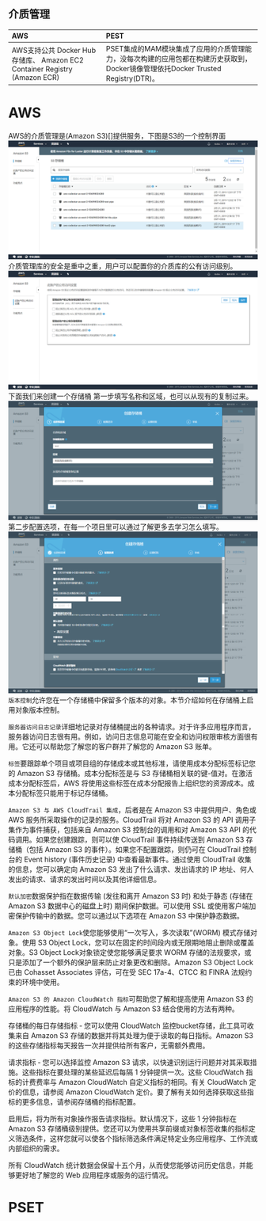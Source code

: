 ## 介质管理

| AWS | PEST |
| :--- | :--- |
| AWS支持公共 Docker Hub 存储库、 Amazon EC2 Container Registry \(Amazon ECR\) | PSET集成的MAM模块集成了应用的介质管理能力，没每次构建的应用包都在构建历史获取到，Docker镜像管理依托Docker Trusted Registry\(DTR\)。 |

# AWS
AWS的介质管理是(Amazon S3)[]提供服务，下图是S3的一个控制界面
![s3](/assets/2019-02-21_204020.png)
介质管理库的安全是重中之重，用户可以配置你的介质库的公有访问级别。
![access](/assets/2019-02-21_204337.png)
下面我们来创建一个存储桶
第一步填写名称和区域，也可以从现有的复制过来。
![](/assets/2019-02-21_204605.png)
第二步配置选项，在每一个项目里可以通过了解更多去学习怎么填写。
![](/assets/2019-02-21_205016.png)
`版本控制`允许您在一个存储桶中保留多个版本的对象。本节介绍如何在存储桶上启用对象版本控制。

`服务器访问日志记录`详细地记录对存储桶提出的各种请求。对于许多应用程序而言，服务器访问日志很有用。例如，访问日志信息可能在安全和访问权限审核方面很有用。它还可以帮助您了解您的客户群并了解您的 Amazon S3 账单。

`标签`要跟踪单个项目或项目组的存储成本或其他标准，请使用成本分配标签标记您的 Amazon S3 存储桶。成本分配标签是与 S3 存储桶相关联的键-值对。在激活成本分配标签后，AWS 将使用这些标签在成本分配报告上组织您的资源成本。成本分配标签只能用于标记存储桶。

`Amazon S3 与 AWS CloudTrail 集成`，后者是在 Amazon S3 中提供用户、角色或 AWS 服务所采取操作的记录的服务。CloudTrail 将对 Amazon S3 的 API 调用子集作为事件捕获，包括来自 Amazon S3 控制台的调用和对 Amazon S3 API 的代码调用。如果您创建跟踪，则可以使 CloudTrail 事件持续传送到 Amazon S3 存储桶（包括 Amazon S3 的事件）。如果您不配置跟踪，则仍可在 CloudTrail 控制台的 Event history (事件历史记录) 中查看最新事件。通过使用 CloudTrail 收集的信息，您可以确定向 Amazon S3 发出了什么请求、发出请求的 IP 地址、何人发出的请求、请求的发出时间以及其他详细信息。

`默认加密`数据保护指在数据传输 (发往和离开 Amazon S3 时) 和处于静态 (存储在 Amazon S3 数据中心的磁盘上时) 期间保护数据。可以使用 SSL 或使用客户端加密保护传输中的数据。您可以通过以下选项在 Amazon S3 中保护静态数据。

`Amazon S3 Object Lock`使您能够使用“一次写入，多次读取”(WORM) 模式存储对象。使用 S3 Object Lock，您可以在固定的时间段内或无限期地阻止删除或覆盖对象。S3 Object Lock对象锁定使您能够满足要求 WORM 存储的法规要求，或只是添加了一个额外的保护层来防止对象更改和删除。Amazon S3 Object Lock已由 Cohasset Associates 评估，可在受 SEC 17a-4、CTCC 和 FINRA 法规约束的环境中使用。

`Amazon S3 的 Amazon CloudWatch 指标`可帮助您了解和提高使用 Amazon S3 的应用程序的性能。将 CloudWatch 与 Amazon S3 结合使用的方法有两种。

存储桶的每日存储指标 ‐ 您可以使用 CloudWatch 监控bucket存储，此工具可收集来自 Amazon S3 存储的数据并将其处理为便于读取的每日指标。Amazon S3 的这些存储指标每天报告一次并提供给所有客户，无需额外费用。

请求指标 ‐ 您可以选择监控 Amazon S3 请求，以快速识别运行问题并对其采取措施。这些指标在要处理的某些延迟后每隔 1 分钟提供一次。这些 CloudWatch 指标的计费费率与 Amazon CloudWatch 自定义指标的相同。有关 CloudWatch 定价的信息，请参阅 Amazon CloudWatch 定价。要了解有关如何选择获取这些指标的更多信息，请参阅存储桶的指标配置。

启用后，将为所有对象操作报告请求指标。默认情况下，这些 1 分钟指标在 Amazon S3 存储桶级别提供。您还可以为使用共享前缀或对象标签收集的指标定义筛选条件，这样您就可以使各个指标筛选条件满足特定业务应用程序、工作流或内部组织的需求。

所有 CloudWatch 统计数据会保留十五个月，从而使您能够访问历史信息，并能够更好地了解您的 Web 应用程序或服务的运行情况。

# PSET